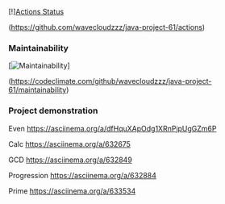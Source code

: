 [!][Actions Status](https://github.com/wavecloudzzz/java-project-61/actions/workflows/hexlet-check.yml/badge.svg)

(https://github.com/wavecloudzzz/java-project-61/actions)

### Maintainability
[![Maintainability](https://api.codeclimate.com/v1/badges/8dec38db45fe0845fce4/maintainability)]

(https://codeclimate.com/github/wavecloudzzz/java-project-61/maintainability)

### Project demonstration
Even
https://asciinema.org/a/dfHquXApOdg1XRnPjpUgGZm6P

Calc
https://asciinema.org/a/632675

GCD
https://asciinema.org/a/632849

Progression
https://asciinema.org/a/632884

Prime
https://asciinema.org/a/633534
